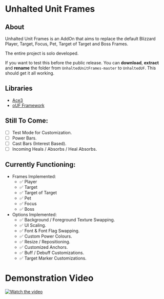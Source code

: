 # Unhalted Unit Frames

## About
Unhalted Unit Frames is an AddOn that aims to replace the default Blizzard Player, Target, Focus, Pet, Target of Target and Boss Frames.

The entire project is solo developed.

If you want to test this before the public release. You can **download**, **extract** and **rename** the folder from `UnhaltedUnitFrames-master` to `UnhaltedUF`. This should get it all working.

## Libraries

- [Ace3](https://www.curseforge.com/wow/addons/ace3)
- [oUF Framework](https://www.curseforge.com/wow/addons/ouf)

## Still To Come:
- [ ] Test Mode for Customization.
- [ ] Power Bars.
- [ ] Cast Bars (Interest Based).
- [ ] Incoming Heals / Absorbs / Heal Absorbs.

## Currently Functioning:
- Frames Implemented:
    - ✅ Player
    - ✅ Target
    - ✅ Target of Target
    - ✅ Pet
    - ✅ Focus
    - ✅ Boss
- Options Implemented:
    - ✅ Background / Foreground Texture Swapping.
    - ✅ UI Scaling.
    - ✅ Font & Font Flag Swapping.
    - ✅ Custom Power Colours.
    - ✅ Resize / Repositioning.
    - ✅ Customized Anchors.
    - ✅ Buff / Debuff Customizations.
    - ✅ Target Marker Customizations.
# Demonstration Video
[![Watch the video](https://img.youtube.com/vi/2Cr489hgasA/maxresdefault.jpg)](https://youtu.be/2Cr489hgasA?si=FILunCDH-zj2uUSt)
